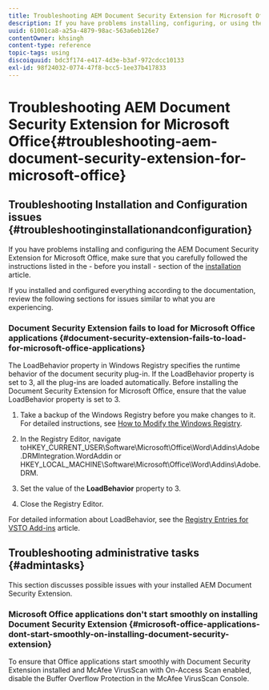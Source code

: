 ```yaml
---
title: Troubleshooting AEM Document Security Extension for Microsoft Office
description: If you have problems installing, configuring, or using the AEM Document Security Extension for Microsoft Office, follow the instructions listed in this document.
uuid: 61001ca8-a25a-4879-98ac-563a6eb126e7
contentOwner: khsingh
content-type: reference
topic-tags: using
discoiquuid: bdc3f174-e417-4d3e-b3af-972cdcc10133
exl-id: 98f24032-0774-47f8-bcc5-1ee37b417833
---
```

# Troubleshooting AEM Document Security Extension for Microsoft Office{#troubleshooting-aem-document-security-extension-for-microsoft-office}

## Troubleshooting Installation and Configuration issues {#troubleshootinginstallationandconfiguration}

If you have problems installing and configuring the AEM Document Security Extension for Microsoft Office, make sure that you carefully followed the instructions listed in the - before you install - section of the [installation](installing-configuring-aemdsext.md) article.

If you installed and configured everything according to the documentation, review the following sections for issues similar to what you are experiencing.

### Document Security Extension fails to load for Microsoft Office applications {#document-security-extension-fails-to-load-for-microsoft-office-applications}

The LoadBehavior property in Windows Registry specifies the runtime behavior of the document security plug-in. If the LoadBehavior property is set to 3, all the plug-ins are loaded automatically. Before installing the Document Security Extension for Microsoft Office, ensure that the value LoadBehavior property is set to 3.

1. Take a backup of the Windows Registry before you make changes to it. For detailed instructions, see [How to Modify the Windows Registry](https://learn.microsoft.com/en-us/troubleshoot/windows-server/performance/windows-registry-advanced-users).
1. In the Registry Editor, navigate toHKEY_CURRENT_USER\Software\Microsoft\Office\Word\Addins\Adobe.DRMIntegration.WordAddin or HKEY_LOCAL_MACHINE\Software\Microsoft\Office\Word\Addins\Adobe.DRM.
1. Set the value of the **LoadBehavior** property to 3.

1. Close the Registry Editor.

For detailed information about LoadBehavior, see the [Registry Entries for VSTO Add-ins](https://learn.microsoft.com/en-us/visualstudio/vsto/registry-entries-for-vsto-add-ins?view=vs-2022&redirectedfrom=MSDN#LoadBehavior) article.

## Troubleshooting administrative tasks {#admintasks}

This section discusses possible issues with your installed AEM Document Security Extension.

### Microsoft Office applications don't start smoothly on installing Document Security Extension {#microsoft-office-applications-dont-start-smoothly-on-installing-document-security-extension}

To ensure that Office applications start smoothly with Document Security Extension installed and McAfee VirusScan with On-Access Scan enabled, disable the Buffer Overflow Protection in the McAfee VirusScan Console.
